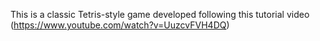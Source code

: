 This is a classic Tetris-style game developed following this tutorial video (https://www.youtube.com/watch?v=UuzcvFVH4DQ)